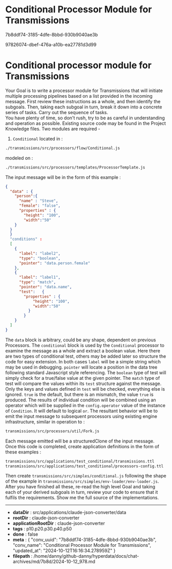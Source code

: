 # Conditional Processor Module for Transmissions

7b8ddf74-3185-4dfe-8bbd-930b9040ae3b

97826074-dbef-476a-a10b-ea27781d3d99

# Conditional processor module for Transmissions
Your Goal is to write a processor module for Transmissions that will initiate multiple processing pipelines based on a list provided in the incoming message. First review these instructions as a whole, and then identify the subgoals. Then, taking each subgoal in turn, break it down into a concrete series of tasks. Carry out the sequence of tasks.  
You have plenty of time, so don't rush, try to be as careful in understanding and operation as possible.
Existing source code may be found in the Project Knowledge files.
Two modules are required -
1. `Conditional` located in :
```sh
./transmissions/src/processors/flow/Conditional.js
```
modeled on :
```sh
./transmissions/src/processors/templates/ProcessorTemplate.js
```
The input message will be in the form of this example :
```json
{
  "data" : {
    "person":{
      "name" : "Steve",
      "female": "false",  
      "properties" : {
        "height": "100",
        "width":"50"
    }
  }
  }
  "conditions" :
  [
    {
      "label": "label2",
      "type": "boolean",
      "pointer": "data.person.female"
    },
    {
      "label": "label1",
      "type": "match",
      "pointer": "data.name",
      "test":   {    
        "properties" : {
            "height": "100",
            "width":"50"
          }
        }
    }
  ]
}
```
The `data` block is arbitrary, could be any shape, dependent on previous Processors.
The `conditional` block is used by the `Conditional` processor to examine the message as a whole and extract a boolean value.
Here there are two types of conditional test, others may be added later so structure the code for easy extension.
In both cases `label` will be a simple string which may be used in debugging.
`pointer` will locate a position in the data tree following standard Javascript style referencing.
The `boolean` type of test will simply check for a true/false value at the given pointer.
The `match` type of test will compare the values within its `test` structure against the message. Only the keys and values defined in `test` will be checked, everything else is ignored. `true` is the default, but there is an mismatch, the value `true` is produced.
 The results of individual condition will be combined using an operator which will be supplied in the `config.operator` value of the instance of `Condition`. It will default to logical `or`.
The resultant behavior will be to emit the input message to subsequent processors using existing engine infrastructure, similar in operation to :
```sh
transmissions/src/processors/util/Fork.js
```
Each message emitted will be a structuredClone of the input message.  
Once this code is completed, create application definitions in the form of these examples :
```sh
transmissions/src/applications/test_conditional/transmissions.ttl
transmissions/src/applications/test_conditional/processors-config.ttl
```
Then create `transmissions/src/simples/conditional.js` following the shape of the example in `transmissions/src/simples/env-loader/env-loader.js`.
After you have finished all these, re-read the high level Goal and taking each of your derived subgoals in turn, review your code to ensure that it fulfils the requirements.
Show me the full source of the implementations.

---

* **dataDir** : src/applications/claude-json-converter/data
* **rootDir** : claude-json-converter
* **applicationRootDir** : claude-json-converter
* **tags** : p10.p20.p30.p40.p50
* **done** : false
* **meta** : {
  "conv_uuid": "7b8ddf74-3185-4dfe-8bbd-930b9040ae3b",
  "conv_name": "Conditional Processor Module for Transmissions",
  "updated_at": "2024-10-12T16:16:34.278959Z"
}
* **filepath** : /home/danny/github-danny/hyperdata/docs/chat-archives/md/7b8d/2024-10-12_978.md